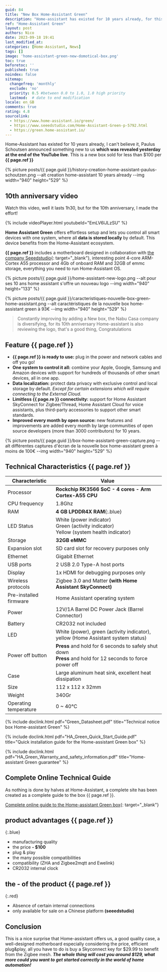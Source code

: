 ```yaml
---
guid: 84
title: "New Box Home-Assistant Green"
description: "Home-assistant has existed for 10 years already, for this event they are showing us their new Home-assistant green box for less than $100"
ref: "Home-Assistant Green"
layout: post
authors: Nico
date: 2023-09-18 19:41
last_modified_at: 
categories: [Home-Assistant, News]
tags: []
image: 'home-assistant-green-new-domotical-box.png'
toc: true
beforetoc: ''
published: true
noindex: false
sitemap:
  changefreq: 'monthly'
  exclude: 'no'
  priority: 0.5 #between 0.0 to 1.0, 1.0 high priority
  lastmod:  # date to end modification
locale: en_GB
comments: true
rating: 4.8 
sourcelink:
  - https://www.home-assistant.io/green/
  - https://www.seeedstudio.com/Home-Assistant-Green-p-5792.html
  - https://green.home-assistant.io/
---
```


Home-Assistant has existed for 10 years already, I can't believe it, Paulus Schoutsen announced something new to us **which was revealed yesterday at the end of the YouTube live**. This is a new box sold for less than $100 per **{{ page.ref }}**

{% picture posts/{{ page.guid }}/history-creation-home-assistant-paulus-schoutzen.png --alt creation home-assistant 10 years already --img width="940" height="529" %}

## 10th anniversary video

Watch this video, well it lasts 1h30, but for the 10th anniversary, I made the effort!

{% include videoPlayer.html youtubeId="EmLV6lJLzSU" %}

**Home Assistant Green** offers effortless setup and lets you control all smart devices with one system, where all **data is stored locally** by default. This device benefits from the Home-Assistant ecosystem.

**{{ page.ref }}** includes a motherboard designed in collaboration with [the company Seeedstudio](https://www.seeedstudio.com/Home-Assistant-Green-p-5792.html){: target="_blank"}, interesting point 4-core ARM-Cortex A55 processor and 4Gb of onboard RAM and 32GB of emmc storage, everything you need to run Home-Assistant OS.

{% picture posts/{{ page.guid }}/home-assistant-new-logo.png --alt pour ses 10 ans home assistant s'offre un nouveau logo --img width="940" height="133" %}

{% picture posts/{{ page.guid }}/caracteristiques-nouvelle-box-green-home-assistant.png --alt caractéristiques de la nouvelle box home-assistant green à 93€ --img width="940" height="529" %}

> Constantly improving by adding a New box, the Nabu Casa company is diversifying, for its 10th anniversary Home-assistant is also reviewing the logo, that's a good thing, Congratulations

## Feature {{ page.ref }}

- **{{ page.ref }} is ready to use:** plug in the power and network cables and off you go!
- **One system to control it all:** combine your Apple, Google, Samsung and Amazon devices with support for hundreds of thousands of other smart devices, all in one app.
- **Data localization:** protect data privacy with exclusive control and local storage by default. *Except for certain extensions which will require connecting to the External Cloud*.
- **Limitless {{ page.re }} connectivity:** support for Home Assistant SkyConnect for Zigbee/Thread, Home Assistant Cloud for voice assistants, plus third-party accessories to support other smart standards.
- **Improved every month by open source:** new features and improvements are added every month by large communities of open source developers (more than 3000 contributors) for 10 years.

{% picture posts/{{ page.guid }}/box-home-assistant-green-capture.png --alt différentes captures d'écran de la nouvelle box home-assistant green à moins de 100€ --img width="940" height="529" %}

## Technical Characteristics {{ page.ref }}

|Characteristic|Value|
|------------|------|
|Processor|**Rockchip RK3566 SoC - 4 cores - Arm Cortex-A55 CPU**|
|CPU frequency|1.8Ghz|
|RAM|**4 GB LPDDR4X RAM**{:.blue}|
|LED Status|White (power indicator)<br>Green (activity indicator)<br>Yellow (system health indicator)|
|Storage|**32GB eMMC**|
|Expansion slot|SD card slot for recovery purposes only|
|Ethernet|Gigabit Ethernet|
|USB ports|2 USB 2.0 Type-A host ports|
|Display|1x HDMI for debugging purposes only|
|Wireless protocols|Zigbee 3.0 and Matter **(with Home Assistant SkyConnect)**|
|Pre-installed firmware|Home Assistant operating system|
|Power|12V/1A Barrel DC Power Jack (Barrel Connector)|
|Battery|CR2032 not included|
|LED|White (power), green (activity indicator), yellow (Home Assistant system status)|
|Power off button|**Press** and hold for 6 seconds to safely shut down<br>**Press** and hold for 12 seconds to force power off|
|Case|Large aluminum heat sink, excellent heat dissipation|
|Size|112 x 112 x 32mm|
|Weight|340Gr|
|Operating temperature|0 ~ 40℃|

{% include doclink.html pdf="Green_Datasheet.pdf" title="Technical notice box Home-assistant Green" %}

{% include doclink.html pdf="HA_Green_Quick_Start_Guide.pdf" title="Quick installation guide for the Home-assistant Green box" %}

{% include doclink.html pdf="HA_Green_Warranty_and_safety_information.pdf" title="Home-assistant Green guarantee" %}

## Complete Online Technical Guide

As nothing is done by halves at Home-Assistant, a complete site has been created as a complete guide to the box {{ page.ref }}.

[Complete online guide to the Home-assistant Green box](https://green.home-assistant.io/){: target="_blank"}

## **product advantages** {{ page.ref }}
{:.blue}
- manufacturing quality
- the price **- $100**
- plug & play
- the many possible compatibilities
- compatibility (ZHA and Zigbee2mqtt and Ewelink)
- CR2032 internal clock


## **the - of the product** {{ page.ref }}
{:.red}

- Absence of certain internal connections
- only available for sale on a Chinese platform **(seeedstudio)**

## Conclusion

This is a nice surprise that Home-assistant offers us, a good quality case, a well-designed motherboard especially considering the price, efficient plug&play, all you have to do is buy a Skyconnect key for $29.99 to benefit from the Zigbee mesh. ***The whole thing will cost you around $129, what more could you want to get started correctly in the world of home automation!***

